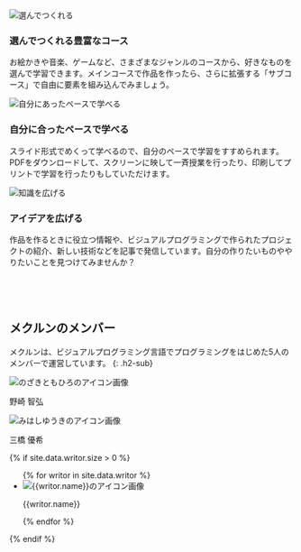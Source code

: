 <section class="feature">
  <div class="feature-one">
    <img data-src="/assets/images/courses.png" alt="選んでつくれる">
    <div class="feature-text">
      <h3>選んでつくれる豊富なコース</h3>
      <p>
        お絵かきや音楽、ゲームなど、さまざまなジャンルのコースから、好きなものを選んで学習できます。メインコースで作品を作ったら、さらに拡張する「サブコース」で自由に要素を組み込んでみましょう。
      </p>
    </div>
  </div>
  <div class="feature-one">
    <img data-src="/assets/images/course-page.svg" alt="自分にあったペースで学べる">
    <div class="feature-text">
      <h3>自分に合ったペースで学べる</h3>
      <p>
        スライド形式でめくって学べるので、自分のペースで学習をすすめられます。PDFをダウンロードして、スクリーンに映して一斉授業を行ったり、印刷してプリントで学習を行ったりもしていただけます。
      </p>
    </div>
  </div>
  <div class="feature-one">
    <img data-src="/assets/images/articles.svg" alt="知識を広げる">
    <div class="feature-text">
      <h3>アイデアを広げる</h3>
      <p>
        作品を作るときに役立つ情報や、ビジュアルプログラミングで作られたプロジェクトの紹介、新しい技術などを記事で発信しています。自分の作りたいものややりたいことを見つけてみませんか？
      </p>
    </div>
  </div>
</section>


## メクルンのメンバー
メクルンは、ビジュアルプログラミング言語でプログラミングをはじめた5人のメンバーで運営しています。
{: .h2-sub}

<div class="owners">
  <div class="owner">
    <img data-src="/assets/images/contributor/nztm.jpg" alt="のざきともひろのアイコン画像">
    <p>野崎 智弘</p>
  </div>
  <div class="owner">
    <img data-src="/assets/images/contributor/yuki384.jpg" alt="みはしゆうきのアイコン画像">
    <p>三橋 優希</p>
  </div>
</div>
{% if site.data.writor.size > 0 %}
<ul class="writor-list">
  {% for writor in site.data.writor %}
  <li class="writor"><img data-src="/assets/images/contributor/{{writor.img}}" alt="{{writor.name}}のアイコン画像"><p class="writor-name">{{writor.name}}</p></li>
  {% endfor %}
</ul>
{% endif %}

<style media="screen">
  section {
    padding: 48px 0;
  }
</style>
